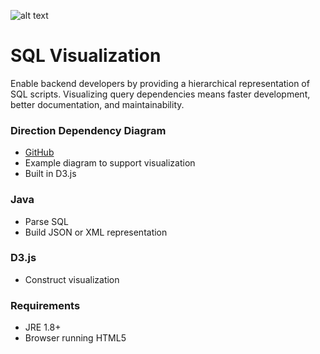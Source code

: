 ![alt text](http://jordanhuus.com/wp-content/uploads/2019/04/VisualizationExample_D3.jpg)

SQL Visualization
=====================
Enable backend developers by providing a hierarchical representation of SQL scripts. Visualizing query dependencies means faster development, better documentation, and maintainability.

### Direction Dependency Diagram
- [GitHub](https://github.com/jmhuus/DirectionalDependencyDiagram)
- Example diagram to support visualization
- Built in D3.js

### Java
- Parse SQL
- Build JSON or XML representation

### D3.js
- Construct visualization


### Requirements
- JRE 1.8+
- Browser running HTML5
